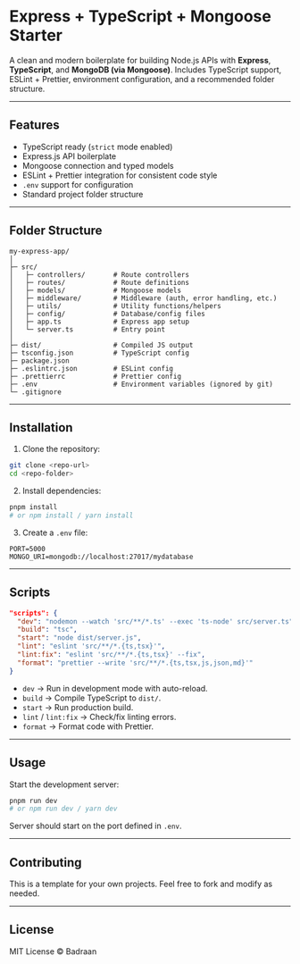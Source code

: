 # Express + TypeScript + Mongoose Starter

A clean and modern boilerplate for building Node.js APIs with **Express**, **TypeScript**, and **MongoDB (via Mongoose)**. Includes TypeScript support, ESLint + Prettier, environment configuration, and a recommended folder structure.

---

## Features

- TypeScript ready (`strict` mode enabled)
- Express.js API boilerplate
- Mongoose connection and typed models
- ESLint + Prettier integration for consistent code style
- `.env` support for configuration
- Standard project folder structure

---

## Folder Structure

```
my-express-app/
│
├─ src/
│   ├─ controllers/       # Route controllers
│   ├─ routes/            # Route definitions
│   ├─ models/            # Mongoose models
│   ├─ middleware/        # Middleware (auth, error handling, etc.)
│   ├─ utils/             # Utility functions/helpers
│   ├─ config/            # Database/config files
│   ├─ app.ts             # Express app setup
│   └─ server.ts          # Entry point
│
├─ dist/                  # Compiled JS output
├─ tsconfig.json          # TypeScript config
├─ package.json
├─ .eslintrc.json         # ESLint config
├─ .prettierrc            # Prettier config
├─ .env                   # Environment variables (ignored by git)
└─ .gitignore
```

---

## Installation

1. Clone the repository:

```bash
git clone <repo-url>
cd <repo-folder>
```

2. Install dependencies:

```bash
pnpm install
# or npm install / yarn install
```

3. Create a `.env` file:

```env
PORT=5000
MONGO_URI=mongodb://localhost:27017/mydatabase
```

---

## Scripts

```json
"scripts": {
  "dev": "nodemon --watch 'src/**/*.ts' --exec 'ts-node' src/server.ts",
  "build": "tsc",
  "start": "node dist/server.js",
  "lint": "eslint 'src/**/*.{ts,tsx}'",
  "lint:fix": "eslint 'src/**/*.{ts,tsx}' --fix",
  "format": "prettier --write 'src/**/*.{ts,tsx,js,json,md}'"
}
```

- `dev` → Run in development mode with auto-reload.
- `build` → Compile TypeScript to `dist/`.
- `start` → Run production build.
- `lint` / `lint:fix` → Check/fix linting errors.
- `format` → Format code with Prettier.

---

## Usage

Start the development server:

```bash
pnpm run dev
# or npm run dev / yarn dev
```

Server should start on the port defined in `.env`.

---

## Contributing

This is a template for your own projects. Feel free to fork and modify as needed.

---

## License

MIT License © Badraan
